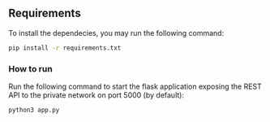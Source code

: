 ## Requirements

To install the dependecies, you may run the following command:

```bash
pip install -r requirements.txt
```

### How to run

Run the following command to start the flask application exposing the REST API to the private network on port 5000 (by default):

```bash
python3 app.py
```
